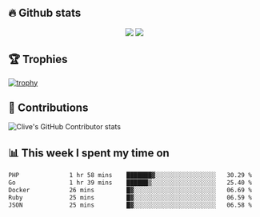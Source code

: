 ## &#128293; Github stats

<!-- GitHub Readme Streak Stats - https://github.com/DenverCoder1/github-readme-streak-stats -->
<p align="center">

<picture>
  <source 
    srcset="https://github-readme-stats.vercel.app/api?username=clivewalkden&count_private=true&show_icons=true&theme=darcula"
    media="(prefers-color-scheme: dark)"
  />
  <source
    srcset="https://github-readme-stats.vercel.app/api?username=clivewalkden&count_private=true&show_icons=true&theme=calm"
    media="(prefers-color-scheme: light), (prefers-color-scheme: no-preference)"
  />
  <img src="https://github-readme-stats.vercel.app/api?username=clivewalkden&count_private=true&show_icons=true&theme=darcula" />
</picture>

<a href="https://git.io/streak-stats" target="_blank">
  <img src="http://github-readme-streak-stats.herokuapp.com?user=clivewalkden&theme=darcula&date_format=j%20M%5B%20Y%5D" />
</a>

</p>

## &#127942; Trophies
[![trophy](https://github-profile-trophy.vercel.app/?username=clivewalkden&theme=onedark)](https://github.com/clivewalkden/github-profile-trophy)

## &#129309; Contributions
![Clive's GitHub Contributor stats](https://github-contributor-stats.vercel.app/api?username=clivewalkden)

## &#128202; This week I spent my time on
<!--START_SECTION:waka-->

```txt
PHP              1 hr 58 mins    ███████▓░░░░░░░░░░░░░░░░░   30.29 %
Go               1 hr 39 mins    ██████▒░░░░░░░░░░░░░░░░░░   25.40 %
Docker           26 mins         █▓░░░░░░░░░░░░░░░░░░░░░░░   06.69 %
Ruby             25 mins         █▓░░░░░░░░░░░░░░░░░░░░░░░   06.59 %
JSON             25 mins         █▓░░░░░░░░░░░░░░░░░░░░░░░   06.58 %
```

<!--END_SECTION:waka-->
